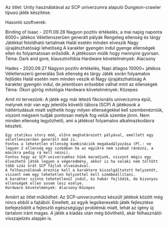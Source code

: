 Az ötlet:
	Unity használatával az SCP univerzumra alapuló Dungeon-crawler típusú játék készítése.
	
Hasonló szoftverek:

Binding of Isaac - 2011.09.28
	Nagyon pozitív értékelés, a mai napig naponta 6000+ játékos
	Véletlenszerűen generált pályák
	Rengeteg ellenség és tárgy
	Játékkal feloldható tartalmak
	Halál esetén minden elveszik
	Nagy újrajátszhatósági lehetőség
	A karakter gyengén indul gyenge ellenségek ellen és folyamatosan erősödik. A játékoson múlik hogy mennyire gyorsan.
	Téma: Dark and gore, klausztrofóbia
	Hardware követelmények: Alacsony

Hades - 2020.09.27
	Nagyon pozitív értékelés, Napi átlagos 10000+ játékos
	Véletlenszerű generálás
	Sok ellenség és tárgy
	Játék során folyamatos fejlődés
	Halál esetén nem minden veszik el
	Nagy újrajátszhatóság
	A karakter gyengén indul, de jelentősen erősebbé válhat mint az ellenségek
	Téma: Ókori görög mitológia
	Hardware követelmények: Közepes

Amit mi tervezünk:
	A játék egy már létező fikcionális univerzumra épül, melynek már van egy jelentős követői tábora (SCP)
	A játékosok a háttértudásuk miatt sejthetik hogy milyen ellenségekkel kell szembenézniük, viszont mégsem tudják pontosan melyik fog velük szembe jönni.
	Nem minden ellenség legyőzhető, ami a játékost folyamatos alkalmazkodásra készteti.
	
	Egy statikus story mód, előre meghatározott pályával, emellett egy véletlenszerűen generált mód is.
	Fontos a lehetetlen ellenség kombinációk megakadályozása (Pl.: ne legyen 2 ellenség egy szobában ha az egyikre nem szabad ránézni, a másikra pedig rá kell nézni).
	Fontos hogy az SCP-univerzumhoz hűek maradjunk, viszont mégis egy élvezhető játék legyen a végeredmény, akkor is ha valaki nem töltött több száz órát SCP fájlok olvasásával.
	A felhasználónak éreznie kell a karaktere kiszolgáltatott helyzetét, viszont nem egy lehetetlen helyzettel kell szembeállítani.
	A karakter szinte tehetetlenül indul, és habár fejlődik, de bizonyos ellenségek ellen sosem lesz esélye.
	Hardware követelmények: Alacsony-Közepes

Amiért az ötlet működhet:
	Az SCP-univerzumhoz készült játékok között még nincs ebből a fajtából.
	Emellett, az egyik legsikeresebb játék fejlesztése befejeződött a fejlesztő egészségügyi problémái miatt, tehát az igény új tartalom iránt magas.
	A játék a kiadás után még bővíthető, akár felhasználói visszajelzés alapján is.
	
